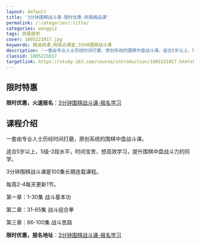 ```yaml
---
layout: default
title: '3分钟围棋战斗课-限时优惠-网易精品课'
permalink: /:categories/:title/
categories: wangyi2
tags: 网易提供
cover: 1005221017.jpg
keywords: 精选网课,网易云课堂,3分钟围棋战斗课
description: '一套由专业人士历经时间打磨，原创系统的围棋中盘战斗课。适合5岁以上，5级-2段水平，时间宝贵，想高效学习，提升围棋中盘战'
classid: 1005221017
targetlink: https://study.163.com/course/introduction/1005221017.htm?share=1&shareId=1025206652&utm_campaign=share&utm_medium=iphoneShare&utm_source=&utm_u=1025206652
---
```


## 限时特惠

**限时优惠，火速报名**：[3分钟围棋战斗课-报名学习](https://study.163.com/course/introduction/1005221017.htm?share=1&shareId=1025206652&utm_campaign=share&utm_medium=iphoneShare&utm_source=&utm_u=1025206652)

## 课程介绍

一套由专业人士历经时间打磨，原创系统的围棋中盘战斗课。

适合5岁以上，5级-2段水平，时间宝贵，想高效学习，提升围棋中盘战斗力的同学。



3分钟围棋战斗课是100集长期连载课程。

每周2-4每天更新1节。



第一章：1-30集 战斗基本功

第二章：31-65集 战斗组合拳

第三章：66-100集 战斗思路

**限时优惠，报名地址**：[3分钟围棋战斗课-报名学习](https://study.163.com/course/introduction/1005221017.htm?share=1&shareId=1025206652&utm_campaign=share&utm_medium=iphoneShare&utm_source=&utm_u=1025206652)

